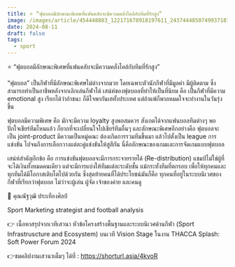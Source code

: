 ```yaml
---
title: ⭐ “ฟุตบอลมีลักษณะพิเศษที่แฟนคลับจะมีความคลั่งไคล้กับทีมที่รักสูง”
image: /images/article/454448883_122171678918197611_2437444850749937181_n-2.jpg
date: 2024-08-11
draft: false
tags:
  - sport
---
```

⭐ “ฟุตบอลมีลักษณะพิเศษที่แฟนคลับจะมีความคลั่งไคล้กับทีมที่รักสูง”



“ฟุตบอล” เป็นกีฬาที่มีลักษณะพิเศษไม่ต่างจากมวย โดยเฉพาะตัวนักกีฬาที่มีมูลค่า มีผู้ติดตาม ซึ่งสามารถทำเป็นอาชีพหลังจากเลิกเล่นกีฬาได้ เสน่ห์ของฟุตบอลที่ทำให้เป็นที่นิยม คือ เป็นกีฬาที่มีความ emotional สูง เรียกได้ว่าถ้าชนะ ก็ดีใจพากันเฮทั้งประเทศ แต่ถ้าแพ้ก็พาลหมดใจจะทำงานในวันรุ่งขึ้น

ฟุตบอลมีความพิเศษ คือ มักจะมีความ loyalty สูงพอสมควร สังเกตได้จากแฟนบอลทีมต่างๆ พอปักใจเชียร์ทีมไหนแล้ว ก็ยากที่จะเปลี่ยนใจไปเชียร์ทีมอื่นๆ และลักษณะพิเศษอีกอย่างคือ ฟุตบอลจะเป็น joint-product มีความเป็นหมู่คณะ ต้องเกิดการรวมทีมขึ้นมา แล้วไปตั้งเป็น league การแข่งขัน ไปจนถึงการเลือกวางแต่ละคู่แข่งขันให้สูสีกัน นี่คือลักษณะของเกมและการจัดเกมแบบฟุตบอล

เสน่ห์สำคัญอีกข้อ คือ การแข่งขันฟุตบอลจะมีการกระจายรายได้ (Re-distribution) แชมป์ไม่ใช่ผู้ที่จะได้เงินทั้งหมดคนเดียว แต่จะมีการแบ่งให้ทีมแต่ละระดับชั้น แม้กระทั่งทีมที่ตกรอบ เพื่อให้ทุกคนและทุกทีมได้มีโอกาสเติบโตไปด้วยกัน ซึ่งสุดท้ายคนที่ได้ประโยชน์มันก็คือ ทุกคนที่อยู่ในระบบนิเวศของกีฬาที่เรียกว่าฟุตบอล ไม่ว่าจะผู้เล่น ผู้จัด เจ้าของค่าย และคนดู



📌 คุณณัฐวุฒิ ประเทืองศิลป์

Sport Marketing strategist and football analysis



👉 เนื้อหาสรุปจากเวทีเสวนา หัวข้อโครงสร้างพื้นฐานและระบบนิเวศด้านกีฬา (Sport Infrastruscture and Ecosystem) บนเวที Vision Stage ในงาน THACCA Splash: Soft Power Forum 2024



👉ชมคลิปงานเสวนาเต็มๆ ได้ที่ : https://shorturl.asia/4kvoR
